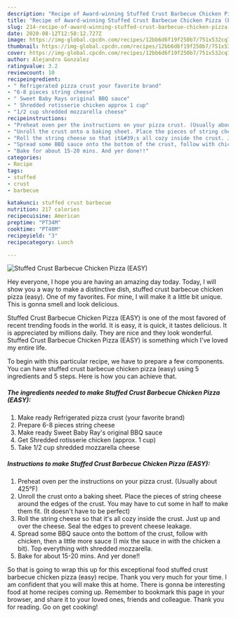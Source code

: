 ```yaml
---
description: "Recipe of Award-winning Stuffed Crust Barbecue Chicken Pizza (EASY)"
title: "Recipe of Award-winning Stuffed Crust Barbecue Chicken Pizza (EASY)"
slug: 214-recipe-of-award-winning-stuffed-crust-barbecue-chicken-pizza-easy
date: 2020-08-12T12:58:12.727Z
image: https://img-global.cpcdn.com/recipes/12bb6d6f19f250b7/751x532cq70/stuffed-crust-barbecue-chicken-pizza-easy-recipe-main-photo.jpg
thumbnail: https://img-global.cpcdn.com/recipes/12bb6d6f19f250b7/751x532cq70/stuffed-crust-barbecue-chicken-pizza-easy-recipe-main-photo.jpg
cover: https://img-global.cpcdn.com/recipes/12bb6d6f19f250b7/751x532cq70/stuffed-crust-barbecue-chicken-pizza-easy-recipe-main-photo.jpg
author: Alejandro Gonzalez
ratingvalue: 3.2
reviewcount: 10
recipeingredient:
- " Refrigerated pizza crust your favorite brand"
- "6-8 pieces string cheese"
- " Sweet Baby Rays original BBQ sauce"
- " Shredded rotisserie chicken approx 1 cup"
- "1/2 cup shredded mozzarella cheese"
recipeinstructions:
- "Preheat oven per the instructions on your pizza crust. (Usually about 425°F)"
- "Unroll the crust onto a baking sheet. Place the pieces of string cheese around the edges of the crust. You may have to cut some in half to make them fit. (It doesn&#39;t have to be perfect)"
- "Roll the string cheese so that it&#39;s all cozy inside the crust. Just up and over the cheese. Seal the edges to prevent cheese leakage."
- "Spread some BBQ sauce onto the bottom of the crust, follow with chicken, then a little more sauce (I mix the sauce in with the chicken a bit). Top everything with shredded mozzarella."
- "Bake for about 15-20 mins. And yer done!!"
categories:
- Recipe
tags:
- stuffed
- crust
- barbecue

katakunci: stuffed crust barbecue 
nutrition: 217 calories
recipecuisine: American
preptime: "PT34M"
cooktime: "PT40M"
recipeyield: "3"
recipecategory: Lunch

---
```



![Stuffed Crust Barbecue Chicken Pizza (EASY)](https://img-global.cpcdn.com/recipes/12bb6d6f19f250b7/751x532cq70/stuffed-crust-barbecue-chicken-pizza-easy-recipe-main-photo.jpg)

Hey everyone, I hope you are having an amazing day today. Today, I will show you a way to make a distinctive dish, stuffed crust barbecue chicken pizza (easy). One of my favorites. For mine, I will make it a little bit unique. This is gonna smell and look delicious.

Stuffed Crust Barbecue Chicken Pizza (EASY) is one of the most favored of recent trending foods in the world. It is easy, it is quick, it tastes delicious. It is appreciated by millions daily. They are nice and they look wonderful. Stuffed Crust Barbecue Chicken Pizza (EASY) is something which I've loved my entire life.




To begin with this particular recipe, we have to prepare a few components. You can have stuffed crust barbecue chicken pizza (easy) using 5 ingredients and 5 steps. Here is how you can achieve that.

<!--inarticleads1-->

##### The ingredients needed to make Stuffed Crust Barbecue Chicken Pizza (EASY):

1. Make ready  Refrigerated pizza crust (your favorite brand)
1. Prepare 6-8 pieces string cheese
1. Make ready  Sweet Baby Ray&#39;s original BBQ sauce
1. Get  Shredded rotisserie chicken (approx. 1 cup)
1. Take 1/2 cup shredded mozzarella cheese




<!--inarticleads2-->

##### Instructions to make Stuffed Crust Barbecue Chicken Pizza (EASY):

1. Preheat oven per the instructions on your pizza crust. (Usually about 425°F)
1. Unroll the crust onto a baking sheet. Place the pieces of string cheese around the edges of the crust. You may have to cut some in half to make them fit. (It doesn&#39;t have to be perfect)
1. Roll the string cheese so that it&#39;s all cozy inside the crust. Just up and over the cheese. Seal the edges to prevent cheese leakage.
1. Spread some BBQ sauce onto the bottom of the crust, follow with chicken, then a little more sauce (I mix the sauce in with the chicken a bit). Top everything with shredded mozzarella.
1. Bake for about 15-20 mins. And yer done!!




So that is going to wrap this up for this exceptional food stuffed crust barbecue chicken pizza (easy) recipe. Thank you very much for your time. I am confident that you will make this at home. There is gonna be interesting food at home recipes coming up. Remember to bookmark this page in your browser, and share it to your loved ones, friends and colleague. Thank you for reading. Go on get cooking!
